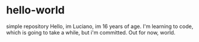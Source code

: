 # hello-world
simple repository
Hello, im Luciano, im 16 years of age.
I'm learning to code, which is going to take a while, but i'm committed.
Out for now, world.
